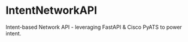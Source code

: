 # IntentNetworkAPI
Intent-based Network API - leveraging FastAPI &amp; Cisco PyATS to power intent.
